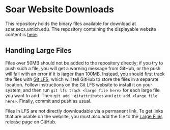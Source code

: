 # Soar Website Downloads

This repository holds the binary files available for download at soar.eecs.umich.edu. The repository containing the displayable website content is [here](https://github.com/SoarGroup/SoarGroup.github.io).

## Handling Large Files

Files over 50MB should not be added to the repository directly; if you try to push such a file, you will get a warning message from GitHub, or the push will fail with an error if it is larger than 100MB. Instead, you should first track the files with [Git LFS](https://git-lfs.com/), which will tell GitHub to store the files in a separate location. Follow instructions on the Git LFS website to install it on your system, and then run `git lfs track <large file here>` for each large file you want to add. Then `git add .gitattributes` and `git add <large file here>`. Finally, commit and push as usual.

Files in LFS are not directly downloadable via a permanent link. To get links that are usable on the website, you must also add the file to the [Large Files](https://github.com/SoarGroup/website-downloads/releases/tag/large_files_do_not_remove_this_tag) release page on GitHub.
